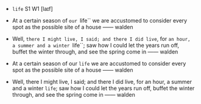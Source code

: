 - `life` S1 W1 [laɪf]

- At a certain season of `our `life`` we are accustomed to consider every spot as the possible site of a house —— walden

-  Well, `there I might live, I said; and there I did live`, for `an hour, a summer and a winter `life``; saw how I could let the years run off, buffet the winter through, and see the spring come in —— walden


- At a certain season of our `life` we are accustomed to consider every spot as the possible site of a house —— walden

-  Well, there I might live, I said; and there I did live, for an hour, a summer and a winter `life`; saw how I could let the years run off, buffet the winter through, and see the spring come in —— walden
